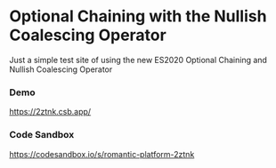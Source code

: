 # Optional Chaining with the Nullish Coalescing Operator

Just a simple test site of using the new ES2020 Optional Chaining and Nullish Coalescing Operator

### Demo

https://2ztnk.csb.app/

### Code Sandbox

https://codesandbox.io/s/romantic-platform-2ztnk
